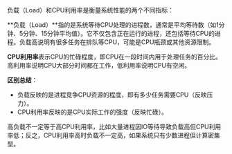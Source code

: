 负载（Load）和CPU利用率是衡量系统性能的两个不同指标：

**负载（Load）**指的是系统等待CPU处理的进程数，通常是平均等待数（如1分钟、5分钟、15分钟平均值）。它不仅包含正在运行的进程，还包括等待CPU的进程。负载高说明有很多任务在排队等CPU，可能是CPU瓶颈或其他资源限制。

**CPU利用率**表示CPU的忙碌程度，即CPU在一段时间内用于处理任务的百分比。高利用率说明CPU大部分时间都在工作，低利用率说明CPU有空闲。

**区别总结**：  
- 负载反映的是进程竞争CPU资源的程度，即有多少任务需要CPU（反映压力）。
- CPU利用率反映的是CPU实际工作的强度（反映忙碌）。

高负载不一定等于高CPU利用率，比如大量进程因IO等待导致负载高但CPU利用率低；反之，CPU利用率高时负载不一定高，如果系统只有少数进程但计算密集型。